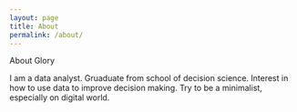 ```yaml
---
layout: page
title: About
permalink: /about/
---
```


About Glory

I am a data analyst. Gruaduate from school of decision science. Interest in how to use data to improve decision making. Try to be a minimalist, especially on digital world.
